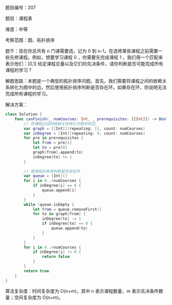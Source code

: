 题目编号：207

题目：课程表

难度：中等

考察范围：图、拓扑排序

题干：现在你总共有 n 门课需要选，记为 0 到 n-1。在选修某些课程之前需要一些先修课程。例如，想要学习课程 0 ，你需要先完成课程 1 ，我们用一个匹配来表示他们：[0,1] 给定课程总量以及它们的先决条件，请你判断是否可能完成所有课程的学习？

解题思路：本题是一个典型的拓扑排序问题。首先，我们需要将课程之间的依赖关系转化为图中的边，然后使用拓扑排序判断是否存在环。如果存在环，则说明无法完成所有课程的学习。

解决方案：

```swift
class Solution {
    func canFinish(_ numCourses: Int, _ prerequisites: [[Int]]) -> Bool {
        // 将课程之间的依赖关系转化为图中的边
        var graph = [[Int]](repeating: [], count: numCourses)
        var inDegree = [Int](repeating: 0, count: numCourses)
        for pre in prerequisites {
            let from = pre[1]
            let to = pre[0]
            graph[from].append(to)
            inDegree[to] += 1
        }
        
        // 使用拓扑排序判断是否存在环
        var queue = [Int]()
        for i in 0..<numCourses {
            if inDegree[i] == 0 {
                queue.append(i)
            }
        }
        while !queue.isEmpty {
            let from = queue.removeFirst()
            for to in graph[from] {
                inDegree[to] -= 1
                if inDegree[to] == 0 {
                    queue.append(to)
                }
            }
        }
        for i in 0..<numCourses {
            if inDegree[i] != 0 {
                return false
            }
        }
        return true
    }
}
```

算法复杂度：时间复杂度为 O(n+m)，其中 n 表示课程数量，m 表示先决条件数量；空间复杂度为 O(n+m)。